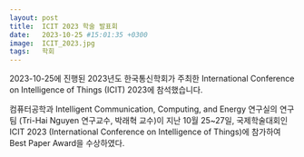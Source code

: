 ```yaml
---
layout: post
title:  ICIT 2023 학술 발표회
date:   2023-10-25 #15:01:35 +0300
image:  ICIT_2023.jpg
tags:   학회
---
```


2023-10-25에 진행된 2023년도 한국통신학회가 주최한 International Conference on Intelligence of Things (ICIT) 2023에 참석했습니다.

컴퓨터공학과 Intelligent Communication, Computing, and Energy 연구실의 연구팀 (Tri-Hai Nguyen 연구교수, 박래혁 교수)이 지난 10월 25~27일, 국제학술대회인 ICIT 2023 (International Conference on Intelligence of Things)에 참가하여 Best Paper Award을 수상하였다.

